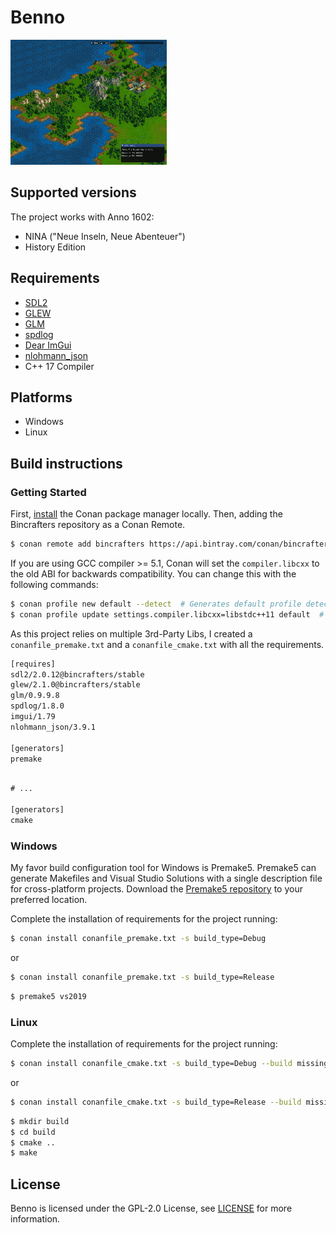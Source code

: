 # Benno

<img src="https://github.com/stwe/Benno/blob/master/Benno/res/devLog/20112020.png" width="250" height="200" />

## Supported versions

The project works with Anno 1602: 

- NINA ("Neue Inseln, Neue Abenteuer")
- History Edition

## Requirements

- [SDL2](https://www.libsdl.org/download-2.0.php)
- [GLEW](http://glew.sourceforge.net/)
- [GLM](https://glm.g-truc.net/0.9.9/index.html)
- [spdlog](https://github.com/gabime/spdlog)
- [Dear ImGui](https://github.com/ocornut/imgui)
- [nlohmann_json](https://github.com/nlohmann/json)
- C++ 17 Compiler

## Platforms

- Windows
- Linux

## Build instructions

### Getting Started

First, [install](https://docs.conan.io/en/latest/installation.html) the Conan package manager locally. Then, adding the Bincrafters repository as a Conan Remote.

```bash
$ conan remote add bincrafters https://api.bintray.com/conan/bincrafters/public-conan
```

If you are using GCC compiler >= 5.1, Conan will set the `compiler.libcxx` to the old ABI for backwards compatibility. You can change this with the following commands:

```bash
$ conan profile new default --detect  # Generates default profile detecting GCC and sets old ABI
$ conan profile update settings.compiler.libcxx=libstdc++11 default  # Sets libcxx to C++11 ABI
```

As this project relies on multiple 3rd-Party Libs, I created a `conanfile_premake.txt` and a `conanfile_cmake.txt` with all the requirements.

```txt
[requires]
sdl2/2.0.12@bincrafters/stable
glew/2.1.0@bincrafters/stable
glm/0.9.9.8
spdlog/1.8.0
imgui/1.79
nlohmann_json/3.9.1

[generators]
premake
```

```txt

# ...

[generators]
cmake
```

### Windows

My favor build configuration tool for Windows is Premake5. Premake5 can generate Makefiles and Visual Studio Solutions with a single description file for cross-platform projects. Download the [Premake5 repository](https://premake.github.io/download.html) to your preferred location.

Complete the installation of requirements for the project running:

```bash
$ conan install conanfile_premake.txt -s build_type=Debug
```

or

```bash
$ conan install conanfile_premake.txt -s build_type=Release
```

```bash
$ premake5 vs2019
```

### Linux

Complete the installation of requirements for the project running:

```bash
$ conan install conanfile_cmake.txt -s build_type=Debug --build missing
```

or

```bash
$ conan install conanfile_cmake.txt -s build_type=Release --build missing
```

```bash
$ mkdir build
$ cd build
$ cmake ..
$ make
```

## License

Benno is licensed under the GPL-2.0 License, see [LICENSE](https://github.com/stwe/Benno/blob/master/LICENSE) for more information.
